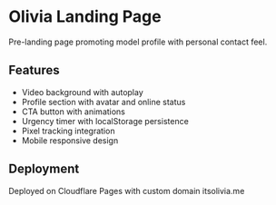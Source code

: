 # Olivia Landing Page

Pre-landing page promoting model profile with personal contact feel.

## Features

- Video background with autoplay
- Profile section with avatar and online status
- CTA button with animations
- Urgency timer with localStorage persistence
- Pixel tracking integration
- Mobile responsive design

## Deployment

Deployed on Cloudflare Pages with custom domain itsolivia.me